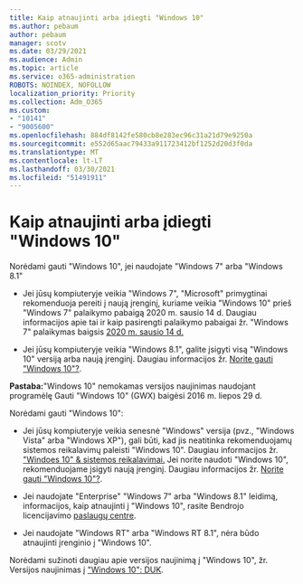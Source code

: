 ```yaml
---
title: Kaip atnaujinti arba įdiegti "Windows 10"
ms.author: pebaum
author: pebaum
manager: scotv
ms.date: 03/29/2021
ms.audience: Admin
ms.topic: article
ms.service: o365-administration
ROBOTS: NOINDEX, NOFOLLOW
localization_priority: Priority
ms.collection: Adm_O365
ms.custom:
- "10141"
- "9005600"
ms.openlocfilehash: 884df8142fe580cb8e283ec96c31a21d79e9250a
ms.sourcegitcommit: e552d65aac79433a911723412bf1252d20d3f0da
ms.translationtype: MT
ms.contentlocale: lt-LT
ms.lasthandoff: 03/30/2021
ms.locfileid: "51491911"
---
```

# <a name="how-to-upgrade-or-install-windows-10"></a>Kaip atnaujinti arba įdiegti "Windows 10"

Norėdami gauti "Windows 10", jei naudojate "Windows 7" arba "Windows 8.1"

- Jei jūsų kompiuteryje veikia "Windows 7", "Microsoft" primygtinai rekomenduoja pereiti į naują įrenginį, kuriame veikia "Windows 10" prieš "Windows 7" palaikymo pabaigą 2020 m. sausio 14 d. Daugiau informacijos apie tai ir kaip pasirengti palaikymo pabaigai žr. "Windows 7" palaikymas baigsis [2020 m. sausio 14 d.](https://support.microsoft.com/help/4057281/)

- Jei jūsų kompiuteryje veikia "Windows 8.1", galite įsigyti visą "Windows 10" versiją arba naują įrenginį. Daugiau informacijos žr. [Norite gauti "Windows 10"?](https://www.microsoft.com/windows/get-windows-10).

**Pastaba:**"Windows 10" nemokamas versijos naujinimas naudojant programėlę Gauti "Windows 10" (GWX) baigėsi 2016 m. liepos 29 d.

Norėdami gauti "Windows 10": 

- Jei jūsų kompiuteryje veikia senesnė "Windows" versija (pvz., "Windows Vista" arba "Windows XP"), gali būti, kad jis neatitinka rekomenduojamų sistemos reikalavimų paleisti "Windows 10". Daugiau informacijos žr. ["Windoes 10" & sistemos reikalavimai.](https://www.microsoft.com/windows/windows-10-specifications) Jei norite naudoti "Windows 10", rekomenduojame įsigyti naują įrenginį. Daugiau informacijos žr. [Norite gauti "Windows 10"?](https://www.microsoft.com/windows/get-windows-10).

- Jei naudojate "Enterprise" "Windows 7" arba "Windows 8.1" leidimą, informacijos, kaip atnaujinti į "Windows 10", rasite Bendrojo licencijavimo [paslaugų centre](https://www.microsoft.com/licensing/servicecenter/default.aspx).

- Jei naudojate "Windows RT" arba "Windows RT 8.1", nėra būdo atnaujinti įrenginio į "Windows 10".

Norėdami sužinoti daugiau apie versijos naujinimą į "Windows 10", žr. Versijos naujinimas į ["Windows 10": DUK](https://support.microsoft.com/windows/upgrade-to-windows-10-faq-cce52341-7943-594e-72ce-e1cf00382445).
